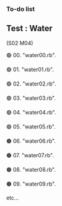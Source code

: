 ### To-do list

## Test : Water
(S02 M04)


🟢 00. "water00.rb".

🟢 01. "water01.rb".

🟢 02. "water02.rb".

🟢 03. "water03.rb".

🟢 04. "water04.rb".

🟢 05. "water05.rb".

🟠 06. "water06.rb".

🟤 07. "water07.rb".

🟤 08. "water08.rb".

🟤 09. "water09.rb".

etc...
